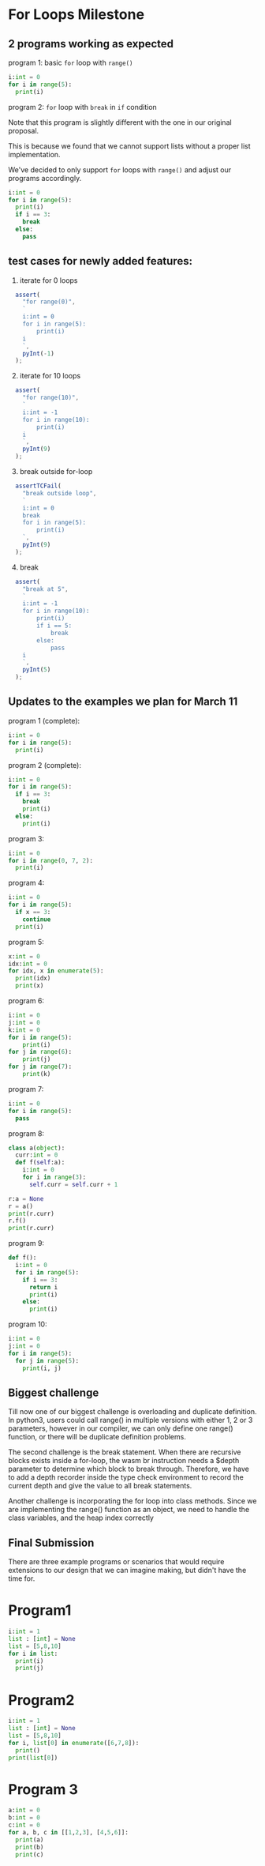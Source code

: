 # For Loops Milestone

## 2 programs working as expected
   
program 1: basic `for` loop with `range()` 
```python
i:int = 0
for i in range(5):
  print(i)
```

program 2: `for` loop with `break` in `if` condition 

Note that this program is slightly different with the one in our original proposal. 

This is because we found that we cannot support lists without a proper list implementation.

We've decided to only support `for` loops with `range()` and adjust our programs accordingly.
```python
i:int = 0
for i in range(5):
  print(i)
  if i == 3:
    break
  else:
    pass
```

## test cases for newly added features:

1. iterate for 0 loops
```typescript
  assert(
    "for range(0)",
    `
    i:int = 0
    for i in range(5):
        print(i)
    i
    `,
    pyInt(-1)
  );
```

2. iterate for 10 loops

```typescript
  assert(
    "for range(10)",
    `
    i:int = -1
    for i in range(10):
        print(i)
    i
    `,
    pyInt(9)
  );
```

3. break outside for-loop

```typescript
  assertTCFail(
    "break outside loop",
    `
    i:int = 0
    break
    for i in range(5):
        print(i)
    `,
    pyInt(9)
  );
```

4. break
```typescript
  assert(
    "break at 5",
    `
    i:int = -1
    for i in range(10):
        print(i)
        if i == 5:
            break
        else:
            pass
    i
    `,
    pyInt(5)
  );
```

## Updates to the examples we plan for March 11
program 1 (complete):
```python
i:int = 0
for i in range(5):
  print(i)
```

program 2 (complete):
```python
i:int = 0
for i in range(5):
  if i == 3:
    break
    print(i)
  else:
    print(i)
```


program 3:
```python
i:int = 0
for i in range(0, 7, 2):
  print(i)
```

program 4:
```python
i:int = 0
for i in range(5):
  if x == 3:
    continue
  print(i)
```

program 5:
```python
x:int = 0
idx:int = 0
for idx, x in enumerate(5):
  print(idx)
  print(x)
```

program 6:
```python
i:int = 0
j:int = 0
k:int = 0
for i in range(5):
    print(i)
for j in range(6):
    print(j)
for j in range(7):
    print(k)
```

program 7:
```python
i:int = 0
for i in range(5):
  pass
```

program 8:
```python
class a(object):
  curr:int = 0
  def f(self:a):
    i:int = 0
    for i in range(3):
      self.curr = self.curr + 1

r:a = None
r = a()
print(r.curr)
r.f()
print(r.curr)
```

program 9:
```python
def f():
  i:int = 0
  for i in range(5):
    if i == 3:
      return i
      print(i)
    else:
      print(i)
```

program 10:
```python
i:int = 0
j:int = 0
for i in range(5):
  for j in range(5):
    print(i, j)
```
## Biggest challenge

Till now one of our biggest challenge is overloading and duplicate definition. In python3, users could call range() in multiple versions with either 1, 2 or 3 parameters, however in our compiler, we can only define one range() function, or there will be duplicate definition problems.

The second challenge is the break statement. When there are recursive blocks exists inside a for-loop, the wasm br instruction needs a $depth
parameter to determine which block to break through. Therefore, we have to add a depth recorder inside the type check environment to record
the current depth and give the value to all break statements.

Another challenge is incorporating the for loop into class methods. Since we are implementing the range() function as an object, we need to handle the class variables, and the heap index correctly

## Final Submission

There are three example programs or scenarios that would require extensions to our design that we can imagine making, but didn't have the time for. 

# Program1

``` python
i:int = 1
list : [int] = None
list = [5,8,10]
for i in list:
  print(i)
  print(j)
```

# Program2

``` python
i:int = 1
list : [int] = None
list = [5,8,10]
for i, list[0] in enumerate([6,7,8]):
  print()
print(list[0])
```

# Program 3

``` python
a:int = 0
b:int = 0
c:int = 0
for a, b, c in [[1,2,3], [4,5,6]]:
  print(a)
  print(b)
  print(c)
```